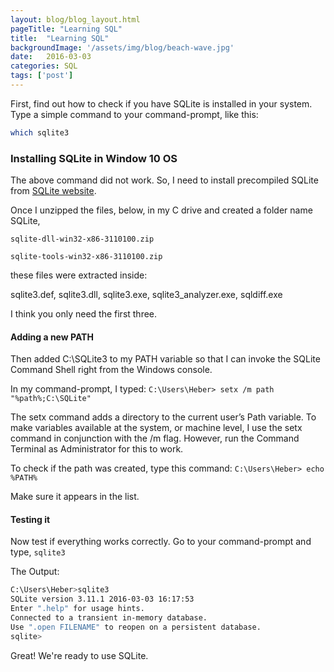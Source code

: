 ```yaml
---
layout: blog/blog_layout.html
pageTitle: "Learning SQL"
title:  "Learning SQL"
backgroundImage: '/assets/img/blog/beach-wave.jpg'
date:   2016-03-03
categories: SQL
tags: ['post']
---
```


<!-- Excerpt Start -->
First, find out how to check if you have SQLite is installed in your system. Type a simple command to your command-prompt, like this:

```bash
which sqlite3
```
<!-- Excerpt End -->

### Installing SQLite in Window 10 OS

The above command did not work. So, I need to install precompiled SQLite from [SQLite website](http://www.sqlite.org/download.html).

Once I unzipped the files, below, in my C drive and created a folder name SQLite,

`sqlite-dll-win32-x86-3110100.zip`

`sqlite-tools-win32-x86-3110100.zip`

these files were extracted inside:

sqlite3.def, sqlite3.dll, sqlite3.exe, sqlite3_analyzer.exe, sqldiff.exe

I think you only need the first three.

#### Adding a new PATH

Then added C:\SQLite3 to my PATH variable so that I can invoke the SQLite Command Shell right from the Windows console.

In my command-prompt, I typed: `C:\Users\Heber> setx /m path "%path%;C:\SQLite"`

The setx command adds a directory to the current user’s Path variable. To make variables available at the system, or machine level, I use the setx command in conjunction with the /m flag. However, run the Command Terminal as Administrator for this to work.

To check if the path was created, type this command: `C:\Users\Heber> echo %PATH%`

Make sure it appears in the list.

#### Testing it

Now test if everything works correctly. Go to your command-prompt and type, `sqlite3`

The Output:

```bash
C:\Users\Heber>sqlite3
SQLite version 3.11.1 2016-03-03 16:17:53
Enter ".help" for usage hints.
Connected to a transient in-memory database.
Use ".open FILENAME" to reopen on a persistent database.
sqlite>
```

Great! We're ready to use SQLite.